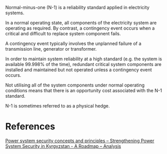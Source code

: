 Normal-minus-one (N-1) is a reliability standard applied in electricity systems. 

In a normal operating state, all components of the electricity system are operating as required. By contrast, a contingency event occurs when a critical and difficult to replace system component fails.

A contingency event typically involves the unplanned failure of a transmission line, generator or transformer.

In order to maintain system reliability at a high standard (e.g. the system is available 99.998% of the time), redundant critical system components are installed and maintained but not operated unless a contingency event occurs.

Not utilising all of the system components under normal operating conditions means that there is an opportunity cost associated with the N-1 standard.

N-1 is sometimes referred to as a physical hedge.

# References
[Power system security concepts and principles – Strengthening Power System Security in Kyrgyzstan - A Roadmap – Analysis](Power%20system%20security%20concepts%20and%20principles%20–%20Strengthening%20Power%20System%20Security%20in%20Kyrgyzstan%20-%20A%20Roadmap%20–%20Analysis.md)
